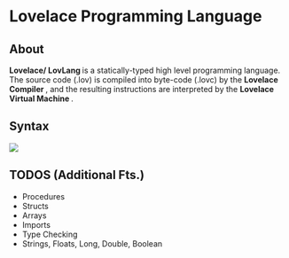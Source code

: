 # Lovelace Programming Language

<h2> About </h2>
<p>
   <strong> Lovelace/ LovLang </strong> is a statically-typed high level programming language. The source code (.lov) is compiled into byte-code (.lovc) by the 
   <strong> Lovelace Compiler </strong>, and the resulting instructions are interpreted by the <strong> Lovelace Virtual Machine </strong>.
</p>

<h2> Syntax </h2>

<img src="https://github.com/davijoocho/Lovelace-Compiler/blob/main/pics/Screen%20Shot%202021-01-12%20at%2011.57.50%20PM.png">
</img>

<h2> TODOS (Additional Fts.) </h2>
<ul>
   <li> Procedures </li>
   <li> Structs </li>
   <li> Arrays </li>
   <li> Imports </li>
   <li> Type Checking </li>
   <li> Strings, Floats, Long, Double, Boolean </li>
</ul>
